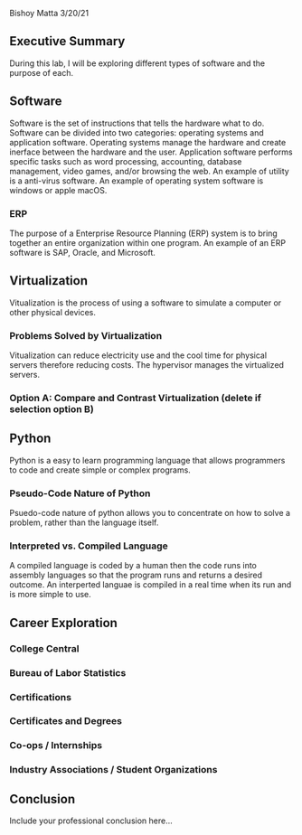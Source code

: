 Bishoy Matta
3/20/21

## Executive Summary 
During this lab, I will be exploring different types of software and the purpose of each.  

## Software
   Software is the set of instructions that tells the hardware what to do. Software can be divided into two categories: operating systems and application software. Operating systems manage the hardware and create inerface between the hardware and the user. Application software performs specific tasks such as word processing, accounting, database management, video games, and/or browsing the web. An example of utility is a anti-virus software. An example of operating system software is windows or apple macOS.
   
### ERP
The purpose of a Enterprise Resource Planning (ERP) system is to bring together an entire organization within one program. An example of an ERP software is SAP, Oracle, and Microsoft.
## Virtualization
  Vitualization is the process of using a software to simulate a computer or other physical devices.
### Problems Solved by Virtualization
Vitualization can reduce electricity use and the cool time for physical servers therefore reducing costs. The hypervisor manages the virtualized servers.
### Option A: Compare and Contrast Virtualization (delete if selection option B)


## Python
   Python is a easy to learn programming language that allows programmers to code and create simple or complex programs.
### Pseudo-Code Nature of Python
Psuedo-code nature of python allows you to concentrate on how to solve a problem, rather than the language itself.
### Interpreted vs. Compiled Language
A compiled language is coded by a human then the code runs into assembly languages so that the program runs and returns a desired outcome. An interperted languae is compiled in a real time when its run and is more simple to use.
## Career Exploration

### College Central
### Bureau of Labor Statistics
### Certifications
### Certificates and Degrees
### Co-ops / Internships
### Industry Associations / Student Organizations

## Conclusion

Include your professional conclusion here...
